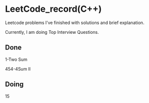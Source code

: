 # LeetCode_record(C++)
Leetcode problems I've finished with solutions and brief explanation. 

Currently, I am doing Top Interview Questions.
## Done
1-Two Sum

454-4Sum II

## Doing
15
